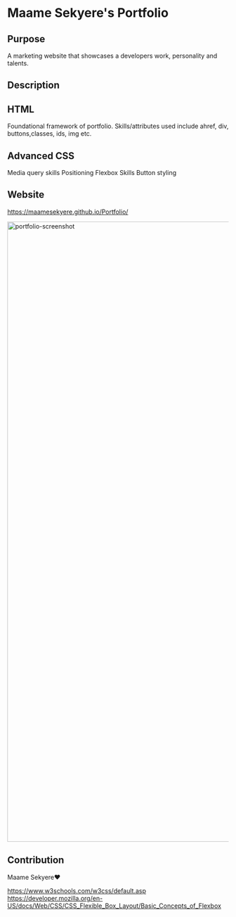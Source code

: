 # Maame Sekyere's Portfolio

## Purpose

A marketing website that showcases a developers work, personality and talents.

## Description

## HTML

Foundational framework of portfolio. Skills/attributes used include ahref, div, buttons,classes, ids, img etc.

## Advanced CSS

Media query skills
Positioning
Flexbox Skills
Button styling

## Website

https://maamesekyere.github.io/Portfolio/

<img width="1411" alt="portfolio-screenshot" src="https://user-images.githubusercontent.com/94888460/158046725-e63184a6-1af7-498d-b601-79aa249b7d34.png">

## Contribution

Maame Sekyere❤️

https://www.w3schools.com/w3css/default.asp
https://developer.mozilla.org/en-US/docs/Web/CSS/CSS_Flexible_Box_Layout/Basic_Concepts_of_Flexbox
